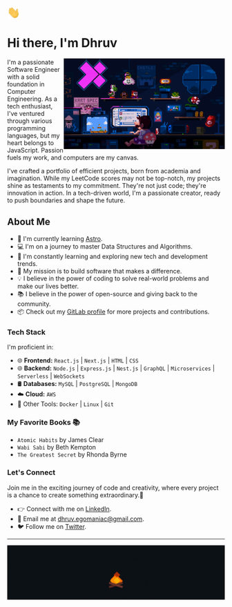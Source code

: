 <img src="Hi.gif" align="center" width="30"/> <h1> Hi there, I'm Dhruv </h1>

<img align="right" height="210"  src='./mario.gif'/>

I'm a passionate Software Engineer with a solid foundation in Computer Engineering. As a tech enthusiast, I've ventured through various programming languages, but my heart belongs to JavaScript. Passion fuels my work, and computers are my canvas.

I've crafted a portfolio of efficient projects, born from academia and imagination. While my LeetCode scores may not be top-notch, my projects shine as testaments to my commitment. They're not just code; they're innovation in action. In a tech-driven world, I'm a passionate creator, ready to push boundaries and shape the future.

<h2> About Me </h2>

- 🔭 I'm currently learning [Astro](https://astro.build/).
- 💻 I'm on a journey to master Data Structures and Algorithms.
- 🌱 I'm constantly learning and exploring new tech and development trends.
- 🚀 My mission is to build software that makes a difference.
- 💡 I believe in the power of coding to solve real-world problems and make our lives better.
- 📚 I believe in the power of open-source and giving back to the community.
- 📦 Check out my [GitLab profile](https://gitlab.com/DGamer007/personal-projects) for more projects and contributions.

### Tech Stack

I'm proficient in:

- 🌐 **Frontend:** `React.js` | `Next.js` | `HTML` | `CSS`
- 🌐 **Backend:** `Node.js` | `Express.js` | `Nest.js` | `GraphQL` | `Microservices` | `Serverless` | `WebSockets`
- 🛢️ **Databases:** `MySQL` | `PostgreSQL` | `MongoDB`
- ☁️ **Cloud:** `AWS`
- 🚀 Other Tools: `Docker` | `Linux` | `Git`

### My Favorite Books 📚

- `Atomic Habits` by James Clear
- `Wabi Sabi` by Beth Kempton
- `The Greatest Secret` by Rhonda Byrne

### Let's Connect

Join me in the exciting journey of code and creativity, where every project is a chance to create something extraordinary.🍻

- 👉 Connect with me on [LinkedIn](https://www.linkedin.com/in/dgamer007/).
- 📧 Email me at dhruv.egomaniac@gmail.com.
- 🐦 Follow me on [Twitter](https://twitter.com/DGamer_007).

---

![Bonfire GIF](./BonFire.gif)
